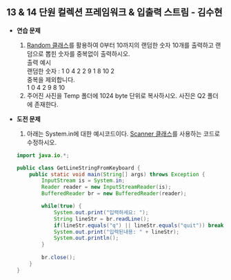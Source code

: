 ## 13 & 14 단원 컬렉션 프레임워크 & 입출력 스트림 - 김수현
* **연습 문제**
   
    1. [Random 클래스](https://docs.oracle.com/en/java/javase/17/docs/api/java.base/java/util/Random.html#nextInt(int))를 활용하여 0부터 10까지의 랜덤한 숫자 10개를 출력하고 랜덤으로 뽑힌 숫자를 중복없이 출력하시오.<br/>
    출력 예시<br/>
        랜덤한 숫자 : 1 0 4 2 2 9 1 8 10 2<br/>
        중복을 제외합니다.<br/>
        1 0 4 2 9 8 10
    2. 주어진 사진을 Temp 폴더에 1024 byte 단위로 복사하시오. 사진은 Q2 폴더에 존재한다.


* **도전 문제**
   
    1. 아래는 System.in에 대한 예시코드이다. [Scanner 클래스](https://docs.oracle.com/en/java/javase/17/docs/api/java.base/java/util/Scanner.html)를 사용하는 코드로 수정하시오.
    ```java
    import java.io.*;

    public class GetLineStringFromKeyboard {
	    public static void main(String[] args) throws Exception {
		    InputStream is = System.in;
		    Reader reader = new InputStreamReader(is);
		    BufferedReader br = new BufferedReader(reader);

		    while(true) {
			    System.out.print("입력하세요: ");
			    String lineStr = br.readLine();
			    if(lineStr.equals("q") || lineStr.equals("quit")) break;
			    System.out.print("입력된내용: " + lineStr);
			    System.out.println();
		    }   
		
		    br.close();
	    }
    }
    ``` 